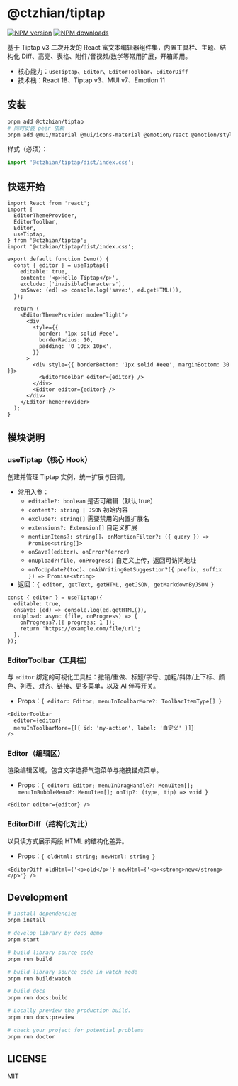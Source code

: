 # @ctzhian/tiptap

[![NPM version](https://img.shields.io/npm/v/@ctzhian/tiptap.svg?style=flat)](https://npmjs.org/package/@ctzhian/tiptap)
[![NPM downloads](http://img.shields.io/npm/dm/@ctzhian/tiptap.svg?style=flat)](https://npmjs.org/package/@ctzhian/tiptap)

基于 Tiptap v3 二次开发的 React 富文本编辑器组件集，内置工具栏、主题、结构化 Diff、高亮、表格、附件/音视频/数学等常用扩展，开箱即用。

- 核心能力：`useTiptap`、`Editor`、`EditorToolbar`、`EditorDiff`
- 技术栈：React 18、Tiptap v3、MUI v7、Emotion 11

## 安装

```bash
pnpm add @ctzhian/tiptap
# 同时安装 peer 依赖
pnpm add @mui/material @mui/icons-material @emotion/react @emotion/styled
```

样式（必须）：

```ts
import '@ctzhian/tiptap/dist/index.css';
```

## 快速开始

```tsx
import React from 'react';
import {
  EditorThemeProvider,
  EditorToolbar,
  Editor,
  useTiptap,
} from '@ctzhian/tiptap';
import '@ctzhian/tiptap/dist/index.css';

export default function Demo() {
  const { editor } = useTiptap({
    editable: true,
    content: '<p>Hello Tiptap</p>',
    exclude: ['invisibleCharacters'],
    onSave: (ed) => console.log('save:', ed.getHTML()),
  });

  return (
    <EditorThemeProvider mode="light">
      <div
        style={{
          border: '1px solid #eee',
          borderRadius: 10,
          padding: '0 10px 10px',
        }}
      >
        <div style={{ borderBottom: '1px solid #eee', marginBottom: 30 }}>
          <EditorToolbar editor={editor} />
        </div>
        <Editor editor={editor} />
      </div>
    </EditorThemeProvider>
  );
}
```

## 模块说明

### useTiptap（核心 Hook）

创建并管理 Tiptap 实例，统一扩展与回调。

- 常用入参：
  - `editable?: boolean` 是否可编辑（默认 true）
  - `content?: string | JSON` 初始内容
  - `exclude?: string[]` 需要禁用的内置扩展名
  - `extensions?: Extension[]` 自定义扩展
  - `mentionItems?: string[]`、`onMentionFilter?: ({ query }) => Promise<string[]>`
  - `onSave?(editor)`、`onError?(error)`
  - `onUpload?(file, onProgress)` 自定义上传，返回可访问地址
  - `onTocUpdate?(toc)`、`onAiWritingGetSuggestion?({ prefix, suffix }) => Promise<string>`
- 返回：`{ editor, getText, getHTML, getJSON, getMarkdownByJSON }`

```tsx
const { editor } = useTiptap({
  editable: true,
  onSave: (ed) => console.log(ed.getHTML()),
  onUpload: async (file, onProgress) => {
    onProgress?.({ progress: 1 });
    return 'https://example.com/file/url';
  },
});
```

### EditorToolbar（工具栏）

与 `editor` 绑定的可视化工具栏：撤销/重做、标题/字号、加粗/斜体/上下标、颜色、列表、对齐、链接、更多菜单，以及 AI 伴写开关。

- Props：`{ editor: Editor; menuInToolbarMore?: ToolbarItemType[] }`

```tsx
<EditorToolbar
  editor={editor}
  menuInToolbarMore={[{ id: 'my-action', label: '自定义' }]}
/>
```

### Editor（编辑区）

渲染编辑区域，包含文字选择气泡菜单与拖拽锚点菜单。

- Props：`{ editor: Editor; menuInDragHandle?: MenuItem[]; menuInBubbleMenu?: MenuItem[]; onTip?: (type, tip) => void }`

```tsx
<Editor editor={editor} />
```

### EditorDiff（结构化对比）

以只读方式展示两段 HTML 的结构化差异。

- Props：`{ oldHtml: string; newHtml: string }`

```tsx
<EditorDiff oldHtml={'<p>old</p>'} newHtml={'<p><strong>new</strong></p>'} />
```

## Development

```bash
# install dependencies
pnpm install

# develop library by docs demo
pnpm start

# build library source code
pnpm run build

# build library source code in watch mode
pnpm run build:watch

# build docs
pnpm run docs:build

# Locally preview the production build.
pnpm run docs:preview

# check your project for potential problems
pnpm run doctor
```

## LICENSE

MIT
